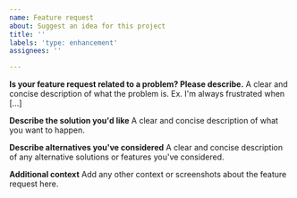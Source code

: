 ```yaml
---
name: Feature request
about: Suggest an idea for this project
title: ''
labels: 'type: enhancement'
assignees: ''

---
```


<!--PLEASE DO NOT FILE ISSUES FOR GENERAL SUPPORT QUESTIONS.
This issue tracker is only for bbb development related issues.
Search for existing feature requests to avoid creating duplicates.-->

**Is your feature request related to a problem? Please describe.**
A clear and concise description of what the problem is. Ex. I'm always frustrated when [...]

**Describe the solution you'd like**
A clear and concise description of what you want to happen.

**Describe alternatives you've considered**
A clear and concise description of any alternative solutions or features you've considered.

**Additional context**
Add any other context or screenshots about the feature request here.
